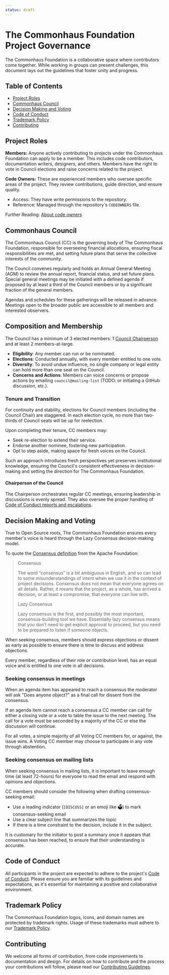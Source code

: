 ```yaml
---
status: draft
---
```

# The Commonhaus Foundation Project Governance

The Commonhaus Foundation is a collaborative space where contributors come together. 
While working in groups can present challenges, this document lays out the guidelines that foster unity and progress.

[coc-reports]: conduct/handling-coc-reports.md#handling-reports-and-escalation

## Table of Contents

- [Project Roles](#project-roles)
- [Commonhaus Council](#commonhaus-council)
- [Decision Making and Voting](#decision-making-and-voting)
- [Code of Conduct](#code-of-conduct)
- [Trademark Policy](#trademark-policy)
- [Contributing](#contributing)

## Project Roles

**Members:** Anyone actively contributing to projects under the Commonhaus Foundation can apply to be a member. This includes code contributors, documentation writers, designers, and others. Members have the right to vote in Council elections and raise concerns related to the project.

**Code Owners:** These are experienced members who oversee specific areas of the project. They review contributions, guide direction, and ensure quality.
- Access: They have write permissions to the repository.
- Reference: Managed through the repository's `CODEOWNERS` file.

Further Reading: [About code owners](https://docs.github.com/en/repositories/managing-your-repositorys-settings-and-features/customizing-your-repository/about-code-owners)

## Commonhaus Council

The Commonhaus Council (CC) is the governing body of The Commonhaus Foundation, responsible for overseeing financial allocations, ensuring fiscal responsibilities are met, and setting future plans that serve the collective interests of the community.

The Council convenes regularly and holds an Annual General Meeting (AGM) to review the annual report, financial status, and set future plans. Special general meetings may be initiated with a defined agenda if proposed by at least a third of the Council members or by a significant fraction of the general members. 

Agendas and schedules for these gatherings will be released in advance. Meetings open to the broader public are accessible to all members and interested observers.

## Composition and Membership

The Council has a minimum of 3 elected members: 1 [Council Chairperson](#chairperson-of-the-council) and at least 2 members-at-large. 

- **Eligibility**: Any member can run or be nominated.
- **Elections**: Conducted annually, with every member entitled to one vote.
- **Diversity**: To avoid undue influence, no single company or legal entity can hold more than one seat on the Council.
- **Concerns and Actions**: Members can voice concerns or propose actions by emailing `council@mailing-list` (TODO: or initiating a GitHub discussion, etc.).

### Tenure and Transition

For continuity and stability, elections for Council members (including the Council Chair) are staggered. 
In each election cycle, no more than two-thirds of Council seats will be up for reelection. 

Upon completing their tenure, CC members may:

- Seek re-election to extend their service.
- Endorse another nominee, fostering new participation.
- Opt to step aside, making space for fresh voices on the Council.

Such an approach introduces fresh perspectives yet preserves institutional knowledge, ensuring the Council's consistent effectiveness in decision-making and setting the direction for The Commonhaus Foundation.

#### Chairperson of the Council

The Chairperson orchestrates regular CC meetings, ensuring leadership in discussions is evenly spread. They also oversee the proper handling of [Code of Conduct reports and escalations][coc-reports].

## Decision Making and Voting

True to Open Source roots, The Commonhaus Foundation ensures every member's voice is heard through the Lazy Consensus decision-making model.

 To quote the [Consensus definition](https://community.apache.org/committers/decisionMaking.html) from the Apache Foundation: 

> Consensus
>
> The word “consensus” is a bit ambiguous in English, and so can lead to some misunderstandings of intent when we use it in the context of project decisions. Consensus does not mean that everyone agrees on all details. Rather, it means that the project, as a whole, has arrived a decision, or at least a compromise, that everyone can live with.
>
> Lazy Consensus
>
> Lazy consensus is the first, and possibly the most important, consensus-building tool we have. Essentially lazy consensus means that you don’t need to get explicit approval to proceed, but you need to be prepared to listen if someone objects.

When seeking consensus, members should express objections or dissent as early as possible to ensure there is time to discuss and address objections.

Every member, regardless of their role or contribution level, has an equal voice and is entitled to one vote in all decisions.

### Seeking consensus in meetings

When an agenda item has appeared to reach a consensus the moderator will ask "Does anyone object?" as a final call for dissent from the consensus.

If an agenda item cannot reach a consensus a CC member can call for either a closing vote or a vote to table the issue to the next meeting.
The call for a vote must be seconded by a majority of the CC or else the discussion will continue.

For all votes, a simple majority of all Voting CC members for, or against, the issue wins.
A Voting CC member may choose to participate in any vote through abstention.

### Seeking consensus on mailing lists

When seeking consensus in mailing lists, it is important to leave enough time (at least 72-hours) for everyone to read the email and respond with opinions and objections.

CC members should consider the following when drafting consensus-seeking email:
  - Use a leading indicator (`[DISCUSS]` or an emoji like 🗳️) to mark consensus-seeking email
  - Use a clear subject line that summarizes the topic
  - If there is a time constraint to the decision, include it in the subject.

It is customary for the initiator to post a summary once it appears that consensus has been reached, to ensure that their understanding is accurate.

## Code of Conduct

All participants in the project are expected to adhere to the project's [Code of Conduct](CODE_OF_CONDUCT.md). Please ensure you are familiar with its guidelines and expectations, as it's essential for maintaining a positive and collaborative environment.

## Trademark Policy

The Commonhaus Foundation logos, icons, and domain names are protected by trademark rights. Usage of these trademarks must adhere to our [Trademark Policy](governance/trademark-policy.md).

## Contributing

We welcome all forms of contribution, from code improvements to documentation and design. For details on how to contribute and the process your contributions will follow, please read our [Contributing Guidelines](CONTRIBUTING.md).

